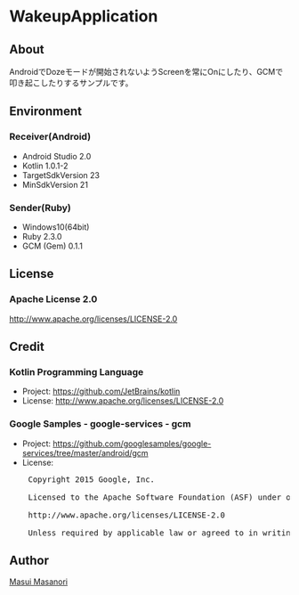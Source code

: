# WakeupApplication
## About
AndroidでDozeモードが開始されないようScreenを常にOnにしたり、GCMで叩き起こしたりするサンプルです。

## Environment
### Receiver(Android)
* Android Studio 2.0
* Kotlin 1.0.1-2
* TargetSdkVersion 23
* MinSdkVersion 21

### Sender(Ruby)
* Windows10(64bit)
* Ruby				2.3.0
* GCM (Gem)			0.1.1

## License
### Apache License 2.0
http://www.apache.org/licenses/LICENSE-2.0

## Credit
### Kotlin Programming Language
* Project: https://github.com/JetBrains/kotlin
* License: http://www.apache.org/licenses/LICENSE-2.0

### Google Samples - google-services - gcm
* Project: https://github.com/googlesamples/google-services/tree/master/android/gcm
* License:
<pre>
    Copyright 2015 Google, Inc.

    Licensed to the Apache Software Foundation (ASF) under one or more contributor license agreements. See the NOTICE file distributed with this work for additional information regarding copyright ownership. The ASF licenses this file to you under the Apache License, Version 2.0 (the "License"); you may not use this file except in compliance with the License. You may obtain a copy of the License at

    http://www.apache.org/licenses/LICENSE-2.0

    Unless required by applicable law or agreed to in writing, software distributed under the License is distributed on an "AS IS" BASIS, WITHOUT WARRANTIES OR CONDITIONS OF ANY KIND, either express or implied. See the License for the specific language governing permissions and limitations under the License.
</pre>

## Author
[Masui Masanori](https://github.com/masanori840816)
